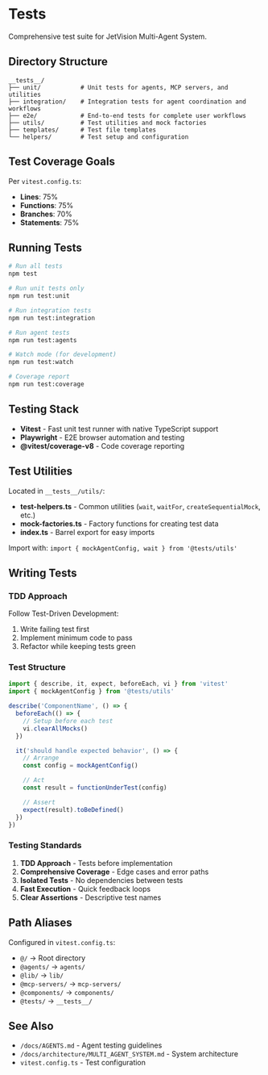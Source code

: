 # Tests

Comprehensive test suite for JetVision Multi-Agent System.

## Directory Structure

```
__tests__/
├── unit/           # Unit tests for agents, MCP servers, and utilities
├── integration/    # Integration tests for agent coordination and workflows
├── e2e/            # End-to-end tests for complete user workflows
├── utils/          # Test utilities and mock factories
├── templates/      # Test file templates
└── helpers/        # Test setup and configuration
```

## Test Coverage Goals

Per `vitest.config.ts`:
- **Lines**: 75%
- **Functions**: 75%
- **Branches**: 70%
- **Statements**: 75%

## Running Tests

```bash
# Run all tests
npm test

# Run unit tests only
npm run test:unit

# Run integration tests
npm run test:integration

# Run agent tests
npm run test:agents

# Watch mode (for development)
npm run test:watch

# Coverage report
npm run test:coverage
```

## Testing Stack

- **Vitest** - Fast unit test runner with native TypeScript support
- **Playwright** - E2E browser automation and testing
- **@vitest/coverage-v8** - Code coverage reporting

## Test Utilities

Located in `__tests__/utils/`:

- **test-helpers.ts** - Common utilities (`wait`, `waitFor`, `createSequentialMock`, etc.)
- **mock-factories.ts** - Factory functions for creating test data
- **index.ts** - Barrel export for easy imports

Import with: `import { mockAgentConfig, wait } from '@tests/utils'`

## Writing Tests

### TDD Approach

Follow Test-Driven Development:
1. Write failing test first
2. Implement minimum code to pass
3. Refactor while keeping tests green

### Test Structure

```typescript
import { describe, it, expect, beforeEach, vi } from 'vitest'
import { mockAgentConfig } from '@tests/utils'

describe('ComponentName', () => {
  beforeEach(() => {
    // Setup before each test
    vi.clearAllMocks()
  })

  it('should handle expected behavior', () => {
    // Arrange
    const config = mockAgentConfig()

    // Act
    const result = functionUnderTest(config)

    // Assert
    expect(result).toBeDefined()
  })
})
```

### Testing Standards

1. **TDD Approach** - Tests before implementation
2. **Comprehensive Coverage** - Edge cases and error paths
3. **Isolated Tests** - No dependencies between tests
4. **Fast Execution** - Quick feedback loops
5. **Clear Assertions** - Descriptive test names

## Path Aliases

Configured in `vitest.config.ts`:
- `@/` → Root directory
- `@agents/` → `agents/`
- `@lib/` → `lib/`
- `@mcp-servers/` → `mcp-servers/`
- `@components/` → `components/`
- `@tests/` → `__tests__/`

## See Also

- `/docs/AGENTS.md` - Agent testing guidelines
- `/docs/architecture/MULTI_AGENT_SYSTEM.md` - System architecture
- `vitest.config.ts` - Test configuration
